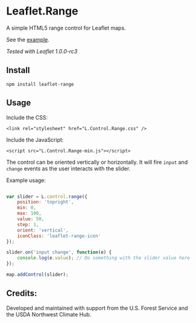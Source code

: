 # Leaflet.Range

A simple HTML5 range control for Leaflet maps.

See the [example](//consbio.github.io/Leaflet.Range).

*Tested with Leaflet 1.0.0-rc3*


## Install

```
npm install leaflet-range
```


## Usage

Include the CSS:

```
<link rel="stylesheet" href="L.Control.Range.css" />
```


Include the JavaScript:

```
<script src="L.Control.Range-min.js"></script>
```


The control can be oriented vertically or horizontally. It will fire ```input``` and ```change``` events as the user interacts with the slider.


Example usage:

```javascript

var slider = L.control.range({
    position: 'topright',
    min: 0,
    max: 100,
    value: 50,
    step: 1,
    orient: 'vertical',
    iconClass: 'leaflet-range-icon'
});

slider.on('input change', function(e) {
    console.log(e.value); // Do something with the slider value here
});

map.addControl(slider);
```


## Credits:
Developed and maintained with support from the U.S. Forest Service and the USDA Northwest Climate Hub.
